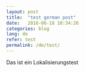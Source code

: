 ```yaml
---
layout: post
title:  "test german post"
date:   2016-06-18 10:34:26
categories: blog
lang: de
refer: test
permalink: /de/test/
---
```


Das ist ein Lokalisierungstest






